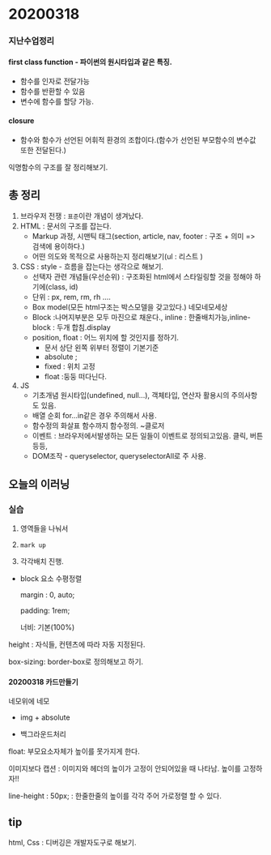 # 20200318

### 지난수업정리

#### first class function - 파이썬의 원시타입과 같은 특징.

- 함수를 인자로 전달가능
- 함수를 반환할 수 있음
- 변수에 함수를 할당 가능.

#### closure

- 함수와 함수가 선언된 어휘적 환경의 조합이다.(함수가 선언된 부모함수의 변수값 또한 전달된다.)

익명함수의 구조를 잘 정리해보기.

## 총 정리

1. 브라우저 전쟁 :  `표준`이란 개념이 생겨났다.
2. HTML : 문서의 구조를 잡는다.
   - Markup 과정, 시맨틱 태그(section, article, nav, footer : 구조 + 의미 => 검색에 용이하다.)
   - 어떤 의도와 목적으로 사용하는지 정리해보기(ul : 리스트 )
3. CSS : style - 흐름을 잡는다는 생각으로 해보기.
   - 선택자 관련 개념들(우선순위) : 구조화된 html에서 스타일링할 것을 정해야 하기에(class, id)
   - 단위 : px, rem, rm, rh ....
   - Box model(모든 html구조는 박스모델을 갖고있다.) 네모네모세상
   - Block :나머지부분은 모두 마진으로 채운다., inline : 한줄배치가능,inline-block : 두개 합침.display
   - position, float : 어느 위치에 할 것인지를 정하기.
     - 문서 상단 왼쪽 위부터 정렬이 기본기준
     - absolute ; 
     - fixed : 위치 고정
     - float :둥둥 떠다닌다.
4. JS 
   - 기초개념 원시타입(undefined, null...), 객체타입, 연산자 활용시의 주의사항도 있음.
   - 배열 순회 for...in같은 경우 주의해서 사용.
   - 함수정의 화살표 함수까지 함수정의. ~클로저
   - 이벤트 : 브라우저에서발생하는 모든 일들이 이벤트로 정의되고있음. 클릭, 버튼 등등, 
   - DOM조작 - queryselector, queryselectorAll로 주 사용.

## 오늘의 이러닝

### 실습

1. 영역들을 나눠서 

2. `mark up` 
3. 각각배치 진행.

- block 요소 수평정렬

  margin : 0, auto;

  padding: 1rem;

  너비: 기본(100%)

height : 자식들, 컨텐츠에 따라 자동 지정된다.

box-sizing: border-box로 정의해보고 하기.

#### 20200318 카드만들기

네모위에 네모

- img  + absolute

- 백그라운드처리

float: 부모요소자체가 높이를 못가지게 한다.

이미지보다 캡션 :  이미지와 헤더의 높이가 고정이 안되어있을 때 나타남. 높이를 고정하자!!

line-height : 50px; : 한줄한줄의 높이를 각각 주어 가로정렬 할 수 있다.























## tip

html, Css : 디버깅은 개발자도구로 해보기.

